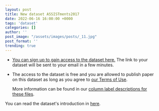 ```yaml
---
layout: post
title: New dataset ASSISTments2017
date: 2022-06-16 16:00:00 +0000
tags: 'dataset'
categories: []
author: ''
post_image: "/assets/images/posts/_11.jpg"
post_format: ''
trending: true
---
```

- [You can sign up to gain access to the dataset here.](https://docs.google.com/forms/d/e/1FAIpQLScrghAahHnssPrGucv5jau4_ubq-11gxSH56RZ99PEj5p9eYA/viewform) The link to your dataset will be sent to your email in a few minutes.
- The access to the dataset is free and you are allowed to publish paper on this dataset as long as you agree to [our Terms of Use](http://www.google.com/url?q=http%3A%2F%2Fwww.assistmentstestbed.org%2Fthe-data%2Ftermsofusefordata&sa=D&sntz=1&usg=AOvVaw1wLUnaf23CB1vY-sOU_dFr). 

  More information can be found in our [column label descriptions for these files](https://docs.google.com/spreadsheets/d/1QVUStXiRerWbH1X0P11rJ5IsuU2Xutu60D1SjpmTMlk/edit#gid=0).

You can read the dataset's introduction in [here](https://pykt-toolkit.readthedocs.io/en/latest/datasets.html#assistments2017).